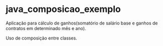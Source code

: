 # java_composicao_exemplo

Aplicação para cálculo de ganhos(somatório de salário base e ganhos de contratos em determinado mês e ano).

Uso de composição entre classes.
